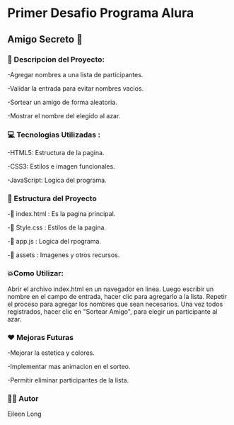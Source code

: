 <h1>Primer Desafio Programa Alura</h1>

<h2> Amigo Secreto 🎁</h2>


<h3> 💪 Descripcion del Proyecto: </h3>

-Agregar nombres a una lista de participantes.

-Validar la entrada para evitar nombres vacios.

-Sortear un amigo de forma aleatoria.

-Mostrar el nombre del elegido al azar.

<h3>💻 Tecnologias Utilizadas : </h3>

-HTML5: Estructura de la pagina.

-CSS3: Estilos e imagen funcionales.

-JavaScript: Logica del programa.


<h3> 💾 Estructura del Proyecto </h3>

-📑  index.html : Es la pagina principal.

-📑  Style.css  : Estilos de la pagina.

-📑  app.js  : Logica del rpograma.

-📑  assets  : Imagenes y otros recursos.


<h3> 💥Como Utilizar: </h3>

Abrir el archivo index.html en un navegador en linea. Luego escribir un nombre en el campo de entrada,
hacer clic para agregarlo a la lista. Repetir el proceso para agregar los nombres que sean necesarios. 
Una vez todos registrados, hacer clic en "Sortear Amigo", para elegir un participante al azar.

<h3> ❤ Mejoras Futuras </h3>

-Mejorar la estetica y colores.

-Implementar mas animacion en el sorteo.

-Permitir eliminar participantes de la lista.


<h3> 👸🏽 Autor </h3>

Eileen Long 








